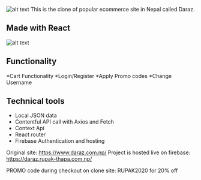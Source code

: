 ![alt text](https://i.imgur.com/1qt48TW.png)
This is the clone of popular ecommerce site in Nepal called Daraz.
## Made with React
![alt text](https://colorfield.be/sites/default/files/styles/large/public/2017-05/react-logo_1.png)

## Functionality
*Cart Functionality
*Login/Register
*Apply Promo codes
*Change Username

## Technical tools
* Local JSON data
* Contentful API call with Axios and Fetch
* Context Api
* React router
* Firebase Authentication and hosting

Original site: https://www.daraz.com.np/
Project is hosted live on firebase: https://daraz.rupak-thapa.com.np/

PROMO code during checkout on clone site: RUPAK2020 for 20% off
